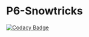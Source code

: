# P6-Snowtricks

[![Codacy Badge](https://api.codacy.com/project/badge/Grade/7b77eb8d5cba463691169319a8d3eeb3)](https://app.codacy.com/gh/Redpanda2/P6-Snowtricks?utm_source=github.com&utm_medium=referral&utm_content=Redpanda2/P6-Snowtricks&utm_campaign=Badge_Grade_Settings)
